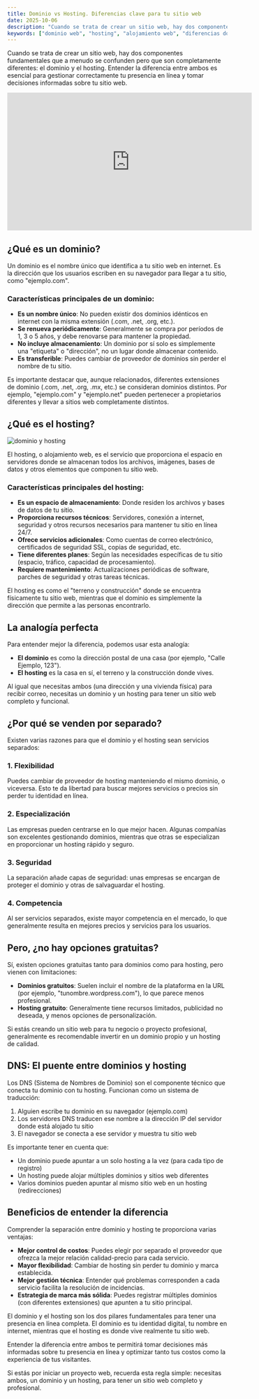 ```yaml
---
title: Dominio vs Hosting. Diferencias clave para tu sitio web
date: 2025-10-06
description: "Cuando se trata de crear un sitio web, hay dos componentes fundamentales que a menudo se confunden pero que son completamente diferentes: el dominio y el hosting. Entender la diferencia entre ambos es esencial para gestionar correctamente tu presencia en línea y tomar decisiones informadas sobre tu sitio web."
keywords: ["dominio web", "hosting", "alojamiento web", "diferencias dominio y hosting", "servidores DNS", "gestión de sitios web", "comprar dominio", "servicios de hosting", "presencia online", "extensiones de dominio"]
---
```




Cuando se trata de crear un sitio web, hay dos componentes fundamentales que a menudo se confunden pero que son completamente diferentes: el dominio y el hosting. Entender la diferencia entre ambos es esencial para gestionar correctamente tu presencia en línea y tomar decisiones informadas sobre tu sitio web.

<iframe width="560" height="315" src="https://www.youtube.com/embed/I7fs6PvFY0U?si=ChyFq0Z7GQCwyiza" title="YouTube video player" frameborder="0" allow="accelerometer; autoplay; clipboard-write; encrypted-media; gyroscope; picture-in-picture; web-share" referrerpolicy="strict-origin-when-cross-origin" allowfullscreen></iframe>



## ¿Qué es un dominio?

Un dominio es el nombre único que identifica a tu sitio web en internet. Es la dirección que los usuarios escriben en su navegador para llegar a tu sitio, como "ejemplo.com".

### Características principales de un dominio:

- **Es un nombre único**: No pueden existir dos dominios idénticos en internet con la misma extensión (.com, .net, .org, etc.).
- **Se renueva periódicamente**: Generalmente se compra por períodos de 1, 3 o 5 años, y debe renovarse para mantener la propiedad.
- **No incluye almacenamiento**: Un dominio por sí solo es simplemente una "etiqueta" o "dirección", no un lugar donde almacenar contenido.
- **Es transferible**: Puedes cambiar de proveedor de dominios sin perder el nombre de tu sitio.

Es importante destacar que, aunque relacionados, diferentes extensiones de dominio (.com, .net, .org, .mx, etc.) se consideran dominios distintos. Por ejemplo, "ejemplo.com" y "ejemplo.net" pueden pertenecer a propietarios diferentes y llevar a sitios web completamente distintos.

## ¿Qué es el hosting?

![dominio y hosting](https://blog.hostingplus.cl/wp-content/uploads/2019/09/diferencia-hosting-dominio-wallpaper.png)

El hosting, o alojamiento web, es el servicio que proporciona el espacio en servidores donde se almacenan todos los archivos, imágenes, bases de datos y otros elementos que componen tu sitio web.

### Características principales del hosting:

- **Es un espacio de almacenamiento**: Donde residen los archivos y bases de datos de tu sitio.
- **Proporciona recursos técnicos**: Servidores, conexión a internet, seguridad y otros recursos necesarios para mantener tu sitio en línea 24/7.
- **Ofrece servicios adicionales**: Como cuentas de correo electrónico, certificados de seguridad SSL, copias de seguridad, etc.
- **Tiene diferentes planes**: Según las necesidades específicas de tu sitio (espacio, tráfico, capacidad de procesamiento).
- **Requiere mantenimiento**: Actualizaciones periódicas de software, parches de seguridad y otras tareas técnicas.

El hosting es como el "terreno y construcción" donde se encuentra físicamente tu sitio web, mientras que el dominio es simplemente la dirección que permite a las personas encontrarlo.

## La analogía perfecta

Para entender mejor la diferencia, podemos usar esta analogía:

- **El dominio** es como la dirección postal de una casa (por ejemplo, "Calle Ejemplo, 123").
- **El hosting** es la casa en sí, el terreno y la construcción donde vives.

Al igual que necesitas ambos (una dirección y una vivienda física) para recibir correo, necesitas un dominio y un hosting para tener un sitio web completo y funcional.

## ¿Por qué se venden por separado?

Existen varias razones para que el dominio y el hosting sean servicios separados:

### 1. Flexibilidad

Puedes cambiar de proveedor de hosting manteniendo el mismo dominio, o viceversa. Esto te da libertad para buscar mejores servicios o precios sin perder tu identidad en línea.

### 2. Especialización

Las empresas pueden centrarse en lo que mejor hacen. Algunas compañías son excelentes gestionando dominios, mientras que otras se especializan en proporcionar un hosting rápido y seguro.

### 3. Seguridad

La separación añade capas de seguridad: unas empresas se encargan de proteger el dominio y otras de salvaguardar el hosting.

### 4. Competencia

Al ser servicios separados, existe mayor competencia en el mercado, lo que generalmente resulta en mejores precios y servicios para los usuarios.

## Pero, ¿no hay opciones gratuitas?

Sí, existen opciones gratuitas tanto para dominios como para hosting, pero vienen con limitaciones:

- **Dominios gratuitos**: Suelen incluir el nombre de la plataforma en la URL (por ejemplo, "tunombre.wordpress.com"), lo que parece menos profesional.
- **Hosting gratuito**: Generalmente tiene recursos limitados, publicidad no deseada, y menos opciones de personalización.

Si estás creando un sitio web para tu negocio o proyecto profesional, generalmente es recomendable invertir en un dominio propio y un hosting de calidad.

## DNS: El puente entre dominios y hosting

Los DNS (Sistema de Nombres de Dominio) son el componente técnico que conecta tu dominio con tu hosting. Funcionan como un sistema de traducción:

1. Alguien escribe tu dominio en su navegador (ejemplo.com)
2. Los servidores DNS traducen ese nombre a la dirección IP del servidor donde está alojado tu sitio
3. El navegador se conecta a ese servidor y muestra tu sitio web

Es importante tener en cuenta que:

- Un dominio puede apuntar a un solo hosting a la vez (para cada tipo de registro)
- Un hosting puede alojar múltiples dominios y sitios web diferentes
- Varios dominios pueden apuntar al mismo sitio web en un hosting (redirecciones)

## Beneficios de entender la diferencia

Comprender la separación entre dominio y hosting te proporciona varias ventajas:

- **Mejor control de costos**: Puedes elegir por separado el proveedor que ofrezca la mejor relación calidad-precio para cada servicio.
- **Mayor flexibilidad**: Cambiar de hosting sin perder tu dominio y marca establecida.
- **Mejor gestión técnica**: Entender qué problemas corresponden a cada servicio facilita la resolución de incidencias.
- **Estrategia de marca más sólida**: Puedes registrar múltiples dominios (con diferentes extensiones) que apunten a tu sitio principal.



El dominio y el hosting son los dos pilares fundamentales para tener una presencia en línea completa. El dominio es tu identidad digital, tu nombre en internet, mientras que el hosting es donde vive realmente tu sitio web.

Entender la diferencia entre ambos te permitirá tomar decisiones más informadas sobre tu presencia en línea y optimizar tanto tus costos como la experiencia de tus visitantes.

Si estás por iniciar un proyecto web, recuerda esta regla simple: necesitas ambos, un dominio y un hosting, para tener un sitio web completo y profesional.